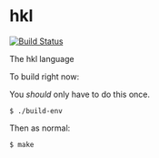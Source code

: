 hkl
===

[![Build Status](https://secure.travis-ci.org/hkl/hkl.png)](http://travis-ci.org/hkl/hkl)


The hkl language

To build right now:  

You _should_ only have to do this once.

`$ ./build-env`

Then as normal:

`$ make`
